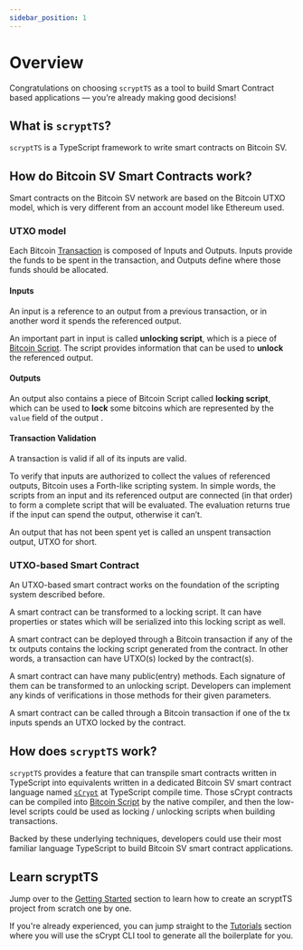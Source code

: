 ```yaml
---
sidebar_position: 1
---
```


# Overview

Congratulations on choosing `scryptTS` as a tool to build Smart Contract based applications — you’re already making good decisions!


## What is `scryptTS`?

`scryptTS` is a TypeScript framework to write smart contracts on Bitcoin SV.

## How do Bitcoin SV Smart Contracts work?

Smart contracts on the Bitcoin SV network are based on the Bitcoin UTXO model, which is very different from an account model like Ethereum used.

### UTXO model

Each Bitcoin [Transaction](https://wiki.bitcoinsv.io/index.php/Bitcoin_Transactions) is composed of Inputs and Outputs. Inputs provide the funds to be spent in the transaction, and Outputs define where those funds should be allocated.

#### Inputs

An input is a reference to an output from a previous transaction, or in another word it spends the referenced output. 

An important part in input is called **unlocking script**, which is a piece of  [Bitcoin Script](https://wiki.bitcoinsv.io/index.php/Script). The script provides information that can be used to **unlock** the referenced output.

#### Outputs

An output also contains a piece of Bitcoin Script called **locking script**, which can be used to **lock** some bitcoins which are represented by the `value` field of the output .

#### Transaction Validation

A transaction is valid if all of its inputs are valid. 

To verify that inputs are authorized to collect the values of referenced outputs, Bitcoin uses a Forth-like scripting system. In simple words, the scripts from an input and its referenced output are connected (in that order) to form a complete script that will be evaluated. The evaluation returns true if the input can spend the output, otherwise it can’t.

An output that has not been spent yet is called an unspent transaction output, UTXO for short.

### UTXO-based Smart Contract

An UTXO-based smart contract works on the foundation of the scripting system described before.

A smart contract can be transformed to a locking script. It can have properties or states which will be serialized into this locking script as well. 

A smart contract can be deployed through a Bitcoin transaction if any of the tx outputs contains the locking script generated from the contract. In other words, a transaction can have UTXO(s) locked by the contract(s).

A smart contract can have many public(entry) methods. Each signature of them can be transformed to an unlocking script. Developers can implement any kinds of verifications in those methods for their given parameters.

A smart contract can be called through a Bitcoin transaction if one of the tx inputs spends an UTXO locked by the contract.

## How does `scryptTS` work?

`scryptTS` provides a feature that can transpile smart contracts written in TypeScript into equivalents written in a dedicated Bitcoin SV smart contract language named [`sCrypt`](https://scrypt.io) at TypeScript compile time. Those sCrypt contracts can be compiled into [Bitcoin Script](https://wiki.bitcoinsv.io/index.php/Script) by the native compiler, and then the low-level scripts could be used as locking / unlocking scripts when building transactions.

Backed by these underlying techniques, developers could use their most familiar language TypeScript to build Bitcoin SV smart contract applications.

## Learn scryptTS

Jump over to the [Getting Started](./getting-started/installation.md) section to learn how to create an scryptTS project from scratch one by one.

If you're already experienced, you can jump straight to the [Tutorials](./tutorials/hello-world.md) section where you will use the sCrypt CLI tool to generate all the boilerplate for you.

